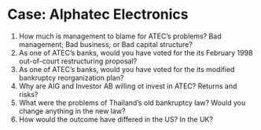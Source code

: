 # Case: Alphatec Electronics
1. How much is management to blame for ATEC’s problems? Bad management; Bad business; or Bad capital structure?
2. As one of ATEC’s banks, would you have voted for the its February 1998 out-of-court restructuring proposal?
3. As one of ATEC’s banks, would you have voted for the its modified bankruptcy reorganization plan?
4. Why are AIG and Investor AB willing ot invest in ATEC? Returns and risks?
5. What were the problems of Thailand’s old bankruptcy law? Would you change anything in the new law?
6. How would the outcome have differed in the US? In the UK?